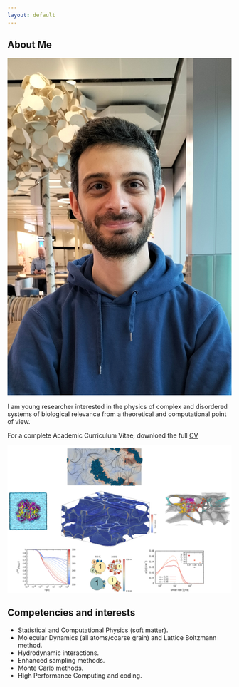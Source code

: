 ```yaml
---
layout: default
---
```


## About Me

<img class="profile-picture" src="./images/iorio.jpg">

I am young researcher interested in the physics of complex and disordered systems of biological relevance from a theoretical and computational point of view.

For a complete Academic Curriculum Vitae, download the full [CV](./Iorio_CV.pdf)

<img class="projects-picture" src="./images/projects.jpg">

## Competencies and interests

* Statistical and Computational Physics (soft matter).
* Molecular Dynamics (all atoms/coarse grain) and Lattice Boltzmann method.
* Hydrodynamic interactions.
* Enhanced sampling methods.
* Monte Carlo methods.
* High Performance Computing and coding.
